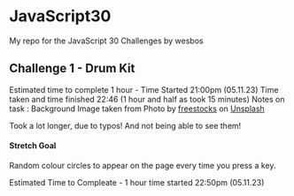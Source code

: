 # JavaScript30

My repo for the JavaScript 30 Challenges by wesbos

## Challenge 1 - Drum Kit

Estimated time to complete 1 hour - Time Started 21:00pm (05.11.23)
Time taken and time finished 22:46 (1 hour and half as took 15 minutes)
Notes on task : Background Image taken from Photo by <a href="https://unsplash.com/@freestocks?utm_content=creditCopyText&utm_medium=referral&utm_source=unsplash">freestocks</a> on <a href="https://unsplash.com/photos/grayscale-photo-of-drumsticks-on-electric-drum-kit-gv1T8bOoAUs?utm_content=creditCopyText&utm_medium=referral&utm_source=unsplash">Unsplash</a>

Took a lot longer, due to typos! And not being able to see them!

#### Stretch Goal

Random colour circles to appear on the page every time you press a key.

Estimated Time to Compleate - 1 hour time started 22:50pm (05.11.23)
